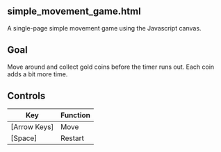 ## simple_movement_game.html
A single-page simple movement game using the Javascript canvas.

## Goal
Move around and collect gold coins before the timer runs out. Each coin adds a bit more time.

## Controls
Key | Function
--- | ---
[Arrow Keys] | Move
[Space] | Restart
